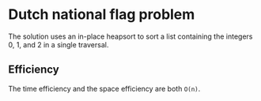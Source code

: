 # Dutch national flag problem #
The solution uses an in-place heapsort to sort a list containing the integers 0, 1, and 2 in a single traversal.

## Efficiency ##
The time efficiency and the space efficiency are both `O(n)`.
